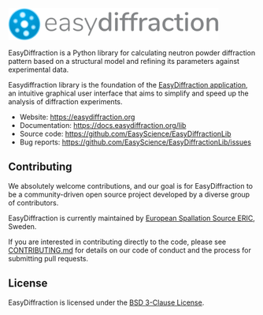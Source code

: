 <img src="https://raw.githubusercontent.com/EasyScience/EasyDiffractionApp/master/resources/images/ed_logo.svg" height="65">

EasyDiffraction is a Python library for calculating neutron powder diffraction pattern based on a structural model and refining its parameters against experimental data.

Easydiffraction library is the foundation of the [EasyDiffraction application](https://github.com/EasyScience/EasyDiffractionApp), an intuitive graphical user interface that aims to simplify and speed up the analysis of diffraction experiments.

* Website: https://easydiffraction.org
* Documentation: https://docs.easydiffraction.org/lib
* Source code: https://github.com/EasyScience/EasyDiffractionLib
* Bug reports: https://github.com/EasyScience/EasyDiffractionLib/issues

## Contributing

We absolutely welcome contributions, and our goal is for EasyDiffraction to be a community-driven open source project developed by a diverse group of contributors.

EasyDiffraction is currently maintained by [European Spallation Source ERIC](https://ess.eu), Sweden.

If you are interested in contributing directly to the code, please see [CONTRIBUTING.md](https://raw.githubusercontent.com/EasyScience/EasyDiffractionLib/master/CONTRIBUTING.md) for details on our code of conduct and the process for submitting pull requests.

## License

EasyDiffraction is licensed under the [BSD 3-Clause License](https://raw.githubusercontent.com/EasyScience/EasyDiffractionLib/master/LICENSE).
